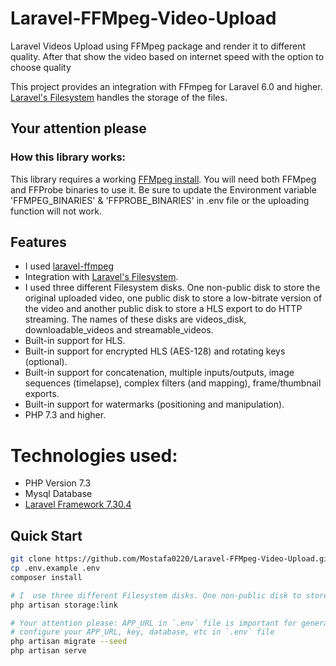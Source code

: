 # Laravel-FFMpeg-Video-Upload
Laravel Videos Upload using FFMpeg package and render it to different quality.
After that show the video based on internet speed with the option to choose quality

This project provides an integration with FFmpeg for Laravel 6.0 and higher.
[Laravel's Filesystem](http://laravel.com/docs/7.0/filesystem) handles the storage of the files.

## Your attention please

### How this library works:

This library requires a working [FFMpeg install](https://ffmpeg.org/download.html). You will need both FFMpeg and FFProbe binaries to use it.
Be sure to update the Environment variable 'FFMPEG_BINARIES' & 'FFPROBE_BINARIES' in .env file or the uploading function will not work.

## Features
* I used [laravel-ffmpeg](https://github.com/protonemedia/laravel-ffmpeg)
* Integration with [Laravel's Filesystem](http://laravel.com/docs/7.0/filesystem).
* I used three different Filesystem disks. One non-public disk to store the original uploaded video, one public disk to store a low-bitrate version of the video and another public disk to store a HLS export to do HTTP streaming. The names of these disks are videos_disk, downloadable_videos and streamable_videos.
* Built-in support for HLS.
* Built-in support for encrypted HLS (AES-128) and rotating keys (optional).
* Built-in support for concatenation, multiple inputs/outputs, image sequences (timelapse), complex filters (and mapping), frame/thumbnail exports.
* Built-in support for watermarks (positioning and manipulation).
* PHP 7.3 and higher.

# Technologies used:
- PHP Version 7.3
- Mysql Database
- [Laravel Framework 7.30.4](https://laravel.com/docs/7.x/releases)

## Quick Start

```bash
git clone https://github.com/Mostafa0220/Laravel-FFMpeg-Video-Upload.git && cd Laravel-FFMpeg-Video-Upload
cp .env.example .env
composer install

# I  use three different Filesystem disks. One non-public disk to store the original uploaded video, one public disk to store a low-bitrate version of the video and another public disk to store a HLS export to do HTTP streaming. The names of these disks are videos_disk, downloadable_videos and streamable_videos.
php artisan storage:link

# Your attention please: APP_URL in `.env` file is important for generating Fully Qualified URL of the videos.
# configure your APP_URL, key, database, etc in `.env` file
php artisan migrate --seed
php artisan serve

```

